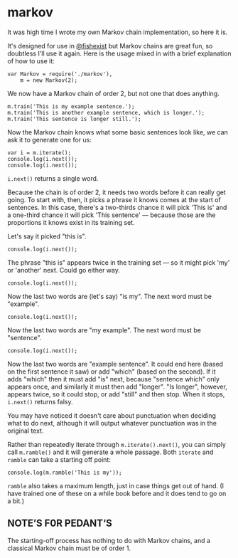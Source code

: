 # markov
It was high time I wrote my own Markov chain implementation, so here it is.

It's designed for use in [@fishexist](https://github.com/andrew-t/fish) but Markov chains are great fun, so doubtless I'll use it again. Here is the usage mixed in with a brief explanation of how to use it:

    var Markov = require('./markov'),
        m = new Markov(2);

We now have a Markov chain of order 2, but not one that does anything.

    m.train('This is my example sentence.');
    m.train('This is another example sentence, which is longer.');
    m.train('This sentence is longer still.');

Now the Markov chain knows what some basic sentences look like, we can ask it to generate one for us:

    var i = m.iterate();
    console.log(i.next());
    console.log(i.next());

`i.next()` returns a single word.

Because the chain is of order 2, it needs two words before it can really get going. To start with, then, it picks a phrase it knows comes at the start of sentences. In this case, there's a two-thirds chance it will pick 'This is' and a one-third chance it will pick 'This sentence' — because those are the proportions it knows exist in its training set.

Let's say it picked "this is".

    console.log(i.next());

The phrase "this is" appears twice in the training set — so it might pick 'my' or 'another' next. Could go either way.

    console.log(i.next());

Now the last two words are (let's say) "is my". The next word must be "example".

    console.log(i.next());

Now the last two words are "my example". The next word must be "sentence".

    console.log(i.next());

Now the last two words are "example sentence". It could end here (based on the first sentence it saw) or add "which" (based on the second). If it adds "which" then it must add "is" next, because "sentence which" only appears once, and similarly it must then add "longer". "Is longer", however, appears twice, so it could stop, or add "still" and then stop. When it stops, `i.next()` returns falsy.

You may have noticed it doesn't care about punctuation when deciding what to do next, although it will output whatever punctuation was in the original text.

Rather than repeatedly iterate through `m.iterate().next()`, you can simply call `m.ramble()` and it will generate a whole passage. Both `iterate` and `ramble` can take a starting off point:

    console.log(m.ramble('This is my'));

`ramble` also takes a maximum length, just in case things get out of hand. (I have trained one of these on a while book before and it does tend to go on a bit.)

## NOTE’S F0R PEDANT‘S

The starting-off process has nothing to do with Markov chains, and a classical Markov chain must be of order 1.

